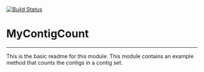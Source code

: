 [![Build Status](https://travis-ci.org/[your_kbase_user_name]/MyContigCount.svg?branch=master)](https://travis-ci.org/[your_kbase_user_name]/MyContigCount)

# MyContigCount
---

This is the basic readme for this module. This module contains an example method that counts the contigs in a contig set.
